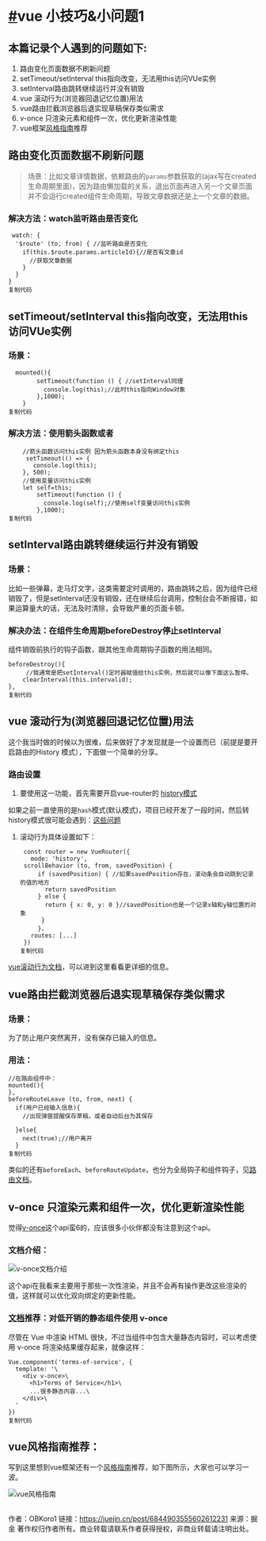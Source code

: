 

# [#](http://obkoro1.com/web_accumulate/codeBlack/你或许不知道Vue的这些小技巧.html#vue-小技巧-小问题2)vue 小技巧&小问题1

## 本篇记录个人遇到的问题如下:

1. 路由变化页面数据不刷新问题
2. setTimeout/setInterval this指向改变，无法用this访问VUe实例
3. setInterval路由跳转继续运行并没有销毁
4. vue 滚动行为(浏览器回退记忆位置)用法
5. vue路由拦截浏览器后退实现草稿保存类似需求
6. v-once 只渲染元素和组件一次，优化更新渲染性能
7. vue框架[风格指南](https://cn.vuejs.org/v2/style-guide/)推荐

## 路由变化页面数据不刷新问题

> 场景：比如文章详情数据，依赖路由的`params`参数获取的(ajax写在created生命周期里面)，因为路由懒加载的关系，退出页面再进入另一个文章页面并不会运行created组件生命周期，导致文章数据还是上一个文章的数据。

### 解决方法：watch监听路由是否变化

```
 watch: {
  '$route' (to, from) { //监听路由是否变化
    if(this.$route.params.articleId){//是否有文章id
      //获取文章数据
    }
  }
}
复制代码
```

## setTimeout/setInterval this指向改变，无法用this访问VUe实例

### 场景：

```
  mounted(){ 
        setTimeout(function () { //setInterval同理 
          console.log(this);//此时this指向Window对象
        },1000);
    }
复制代码
```

### 解决方法：使用箭头函数或者

```
    //箭头函数访问this实例 因为箭头函数本身没有绑定this
     setTimeout(() => { 
       console.log(this);
    }, 500);
    //使用变量访问this实例
    let self=this;
        setTimeout(function () {  
          console.log(self);//使用self变量访问this实例
        },1000);
复制代码
```

## setInterval路由跳转继续运行并没有销毁

### 场景：

比如一些弹幕，走马灯文字，这类需要定时调用的，路由跳转之后，因为组件已经销毁了，但是setInterval还没有销毁，还在继续后台调用，控制台会不断报错，如果运算量大的话，无法及时清除，会导致严重的页面卡顿。

### 解决办法：在组件生命周期beforeDestroy停止setInterval

组件销毁前执行的钩子函数，跟其他生命周期钩子函数的用法相同。

```
beforeDestroy(){
     //我通常是把setInterval()定时器赋值给this实例，然后就可以像下面这么暂停。
    clearInterval(this.intervalid);
},
复制代码
```

## vue 滚动行为(浏览器回退记忆位置)用法

这个我当时做的时候以为很难，后来做好了才发现就是一个设置而已（前提是要开启路由的History 模式），下面做一个简单的分享。

### 路由设置

1. 要使用这一功能，首先需要开启vue-router的 [history模式](https://router.vuejs.org/zh-cn/essentials/history-mode.html)

如果之前一直使用的是`hash`模式(默认模式)，项目已经开发了一段时间，然后转history模式很可能会遇到：[这些问题](https://juejin.im/post/6844903541031583752)

1. 滚动行为具体设置如下：

   ```
    const router = new VueRouter({
      mode: 'history',
    scrollBehavior (to, from, savedPosition) {
        if (savedPosition) { //如果savedPosition存在，滚动条会自动跳到记录的值的地方
          return savedPosition
        } else {
          return { x: 0, y: 0 }//savedPosition也是一个记录x轴和y轴位置的对象
         }
        }，
      routes: [...]
    })
   复制代码
   ```

[vue滚动行为文档](https://router.vuejs.org/zh-cn/advanced/scroll-behavior.html)，可以进到这里看看更详细的信息。

## vue路由拦截浏览器后退实现草稿保存类似需求

### 场景：

为了防止用户突然离开，没有保存已输入的信息。

### 用法：

```
//在路由组件中：
mounted(){
},
beforeRouteLeave (to, from, next) {
  if(用户已经输入信息){
    //出现弹窗提醒保存草稿，或者自动后台为其保存
    
  }else{
    next(true);//用户离开
  }
复制代码
```

类似的还有`beforeEach`、`beforeRouteUpdate`，也分为全局钩子和组件钩子，见[路由文档](https://router.vuejs.org/zh-cn/advanced/navigation-guards.html)。

## v-once 只渲染元素和组件一次，优化更新渲染性能

觉得[v-once](https://cn.vuejs.org/v2/api/#v-cloak)这个api蛮6的，应该很多小伙伴都没有注意到这个api。

### 文档介绍：



![v-once文档介绍](https://user-gold-cdn.xitu.io/2018/1/17/160ffd6c2dcf70e1?imageView2/0/w/1280/h/960/format/webp/ignore-error/1)



这个api在我看来主要用于那些一次性渲染，并且不会再有操作更改这些渲染的值，这样就可以优化双向绑定的更新性能。

### [文档](https://cn.vuejs.org/v2/guide/components.html#对低开销的静态组件使用-v-once)推荐：对低开销的静态组件使用 v-once

尽管在 Vue 中渲染 HTML 很快，不过当组件中包含大量静态内容时，可以考虑使用 v-once 将渲染结果缓存起来，就像这样：

```
Vue.component('terms-of-service', {
  template: '\
    <div v-once>\
      <h1>Terms of Service</h1>\
      ...很多静态内容...\
    </div>\
  '
})
复制代码
```

## vue风格指南推荐：

写到这里想到vue框架还有一个[风格指南](https://cn.vuejs.org/v2/style-guide/)推荐，如下图所示，大家也可以学习一波。



![vue风格指南](https://user-gold-cdn.xitu.io/2018/1/17/160fff0ec0147156?imageView2/0/w/1280/h/960/format/webp/ignore-error/1)



## 


作者：OBKoro1
链接：https://juejin.cn/post/6844903555602612231
来源：掘金
著作权归作者所有。商业转载请联系作者获得授权，非商业转载请注明出处。